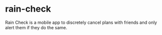 # rain-check
Rain Check is a mobile app to discretely cancel plans with friends and only alert them if they do the same.
